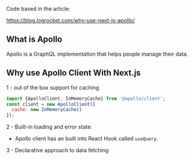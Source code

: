 Code based in the article:

https://blog.logrocket.com/why-use-next-js-apollo/

## What is Apollo
Apollo is a GraphQL implementation that helps people manage their data.
## Why use Apollo Client With Next.js
1 - out of the box support for caching
```javascript
import {ApolloClient, InMemoryCache} from '@apollo/client';
const client = new ApolloClient({
  cache: new InMemoryCache()
});
```
2 - Built-in loading and error state:
  - Apollo client has an built into React Hook called `useQuery`.

3 - Declarative approach to data fetching

